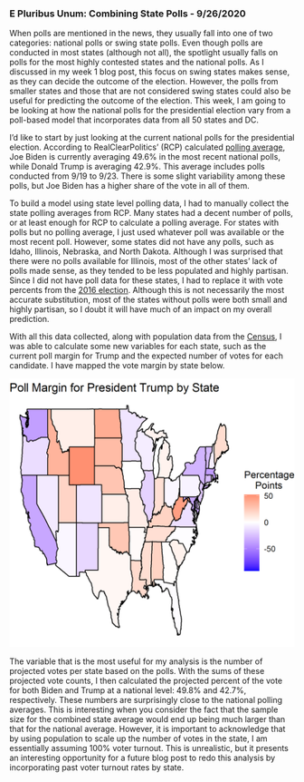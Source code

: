 ### E Pluribus Unum: Combining State Polls - 9/26/2020

When polls are mentioned in the news, they usually fall into one of two categories: national polls or swing state polls. Even though polls are conducted in most states (although not all), the spotlight usually falls on polls for the most highly contested states and the national polls. As I discussed in my week 1 blog post, this focus on swing states makes sense, as they can decide the outcome of the election. However, the polls from smaller states and those that are not considered swing states could also be useful for predicting the outcome of the election. This week, I am going to be looking at how the national polls for the presidential election vary from a poll-based model that incorporates data from all 50 states and DC. 

I’d like to start by just looking at the current national polls for the presidential election. According to RealClearPolitics’ (RCP) calculated [polling average](https://www.realclearpolitics.com/epolls/2020/president/us/general_election_trump_vs_biden-6247.html), Joe Biden is currently averaging 49.6% in the most recent national polls, while Donald Trump is averaging 42.9%. This average includes polls conducted from 9/19 to 9/23. There is some slight variability among these polls, but Joe Biden has a higher share of the vote in all of them. 

To build a model using state level polling data, I had to manually collect the state polling averages from RCP. Many states had a decent number of polls, or at least enough for RCP to calculate a polling average. For states with polls but no polling average, I just used whatever poll was available or the most recent poll. However, some states did not have any polls, such as Idaho, Illinois, Nebraska, and North Dakota. Although I was surprised that there were no polls available for Illinois, most of the other states’ lack of polls made sense, as they tended to be less populated and highly partisan. Since I did not have poll data for these states, I had to replace it with vote percents from the [2016 election](https://www.npr.org/2016/11/08/500927768/2016-presidential-election-results-for-each-state). Although this is not necessarily the most accurate substitution, most of the states without polls were both small and highly partisan, so I doubt it will have much of an impact on my overall prediction. 

With all this data collected, along with population data from the [Census](https://www.census.gov/newsroom/press-kits/2019/national-state-estimates.html), I was able to calculate some new variables for each state, such as the current poll margin for Trump and the expected number of votes for each candidate. I have mapped the vote margin by state below.

![](../figures/poll_margin.png)

The variable that is the most useful for my analysis is the number of projected votes per state based on the polls. With the sums of these projected vote counts, I then calculated the projected percent of the vote for both Biden and Trump at a national level: 49.8% and 42.7%, respectively. These numbers are surprisingly close to the national polling averages. This is interesting when you consider the fact that the sample size for the combined state average would end up being much larger than that for the national average. However, it is important to acknowledge that by using population to scale up the number of votes in the state, I am essentially assuming 100% voter turnout. This is unrealistic, but it presents an interesting opportunity for a future blog post to redo this analysis by incorporating past voter turnout rates by state. 
